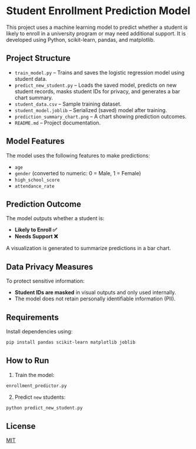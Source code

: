 # Student Enrollment Prediction Model

This project uses a machine learning model to predict whether a student is likely to enroll in a university program or may need additional support. It is developed using Python, scikit-learn, pandas, and matplotlib.

## Project Structure

- `train_model.py` – Trains and saves the logistic regression model using student data.
- `predict_new_student.py` – Loads the saved model, predicts on new student records, masks student IDs for privacy, and generates a bar chart summary.
- `student_data.csv` – Sample training dataset.
- `student_model.joblib` – Serialized (saved) model after training.
- `prediction_summary_chart.png` – A chart showing prediction outcomes.
- `README.md` – Project documentation.

## Model Features

The model uses the following features to make predictions:

- `age`
- `gender` (converted to numeric: 0 = Male, 1 = Female)
- `high_school_score`
- `attendance_rate`

## Prediction Outcome

The model outputs whether a student is:

- **Likely to Enroll ✅**
- **Needs Support ❌**

A visualization is generated to summarize predictions in a bar chart.

## Data Privacy Measures

To protect sensitive information:
- **Student IDs are masked** in visual outputs and only used internally.
- The model does not retain personally identifiable information (PII).

## Requirements

Install dependencies using:

```bash
pip install pandas scikit-learn matplotlib joblib
```

## How to Run

1. Train the model:

```bash
enrollment_predictor.py
```

2. Predict `new` students:

```bash
python predict_new_student.py
```

## License

[MIT](https://choosealicense.com/licenses/mit/)
